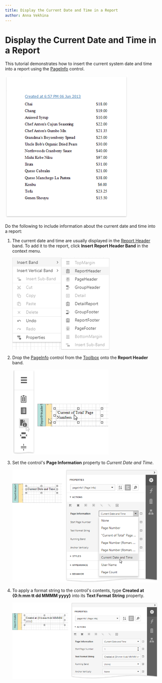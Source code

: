 ```yaml
---
title: Display the Current Date and Time in a Report
author: Anna Vekhina
---
```

# Display the Current Date and Time in a Report

This tutorial demonstrates how to insert the current system date and time into a report using the [PageInfo](../use-report-elements/use-basic-report-controls/page-info.md) control.

![](../../../images/eurd-web-insert-datetime-result.png)

Do the following to include information about the current date and time into a report:

1. The current date and time are usually displayed in the [Report Header](../introduction-to-banded-reports.md) band. To add it to the report,  click **Insert Report Header Band** in the context menu.
	
	![](../../../images/eurd-web-shaping-insert-report-header.png)
2. Drop the [PageInfo](../use-report-elements/use-basic-report-controls/page-info.md) control from the [Toolbox](../report-designer-tools/toolbox.md) onto the **Report Header** band.
	
	![](../../../images/eurd-web-insert-date-time-add-pageinfo.png)
3. Set the control's **Page Information** property to *Current Date and Time*.
	
	![](../../../images/eurd-web-insert-datetime-set-pageinfo.png)
4. To apply a format string to the control's contents, type **Created at {0:h:mm tt dd MMMM yyyy}** into its **Text Format String** property.
	
	![](../../../images/eurd-web-insert-datetime-set-formatstring.png)